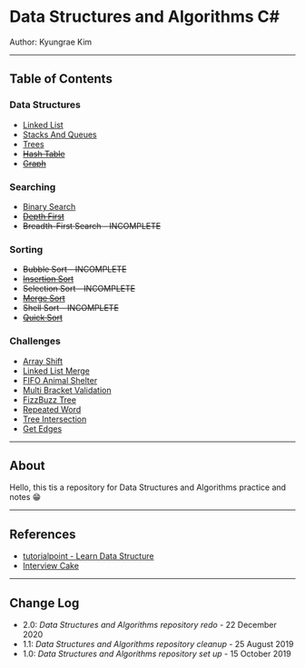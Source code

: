 # Data Structures and Algorithms C\#

Author: Kyungrae Kim

---

## Table of Contents

### Data Structures

* [Linked List](data-structures/SinglyLinkedList)
* [Stacks And Queues](data-structures/StackAndQueue)
* [Trees](data-structures/Trees)
* ~~[Hash Table](data-structures/HashtableImplementation)~~
* ~~[Graph](data-structures/GraphImplementation)~~

### Searching

* [Binary Search](searching/BinarySearch)
* ~~[Depth First](searching/DepthFirst)~~
* ~~Breadth-First Search - INCOMPLETE~~

### Sorting

* ~~Bubble Sort - INCOMPLETE~~
* ~~[Insertion Sort](sort/InsertionSort)~~
* ~~Selection Sort - INCOMPLETE~~
* ~~[Merge Sort](sort/MergeSort)~~
* ~~Shell Sort - INCOMPLETE~~
* ~~[Quick Sort](sort/QuickSort)~~

### Challenges

* [Array Shift](challenges/ArrayShift)
* [Linked List Merge](challenges/LLMerge)
* [FIFO Animal Shelter](challenges/FIFOAnimalShelter)
* [Multi Bracket Validation](challenges/MultiBracketValidation)
* [FizzBuzz Tree](challenges/FizzBuzzTree)
* [Repeated Word](challenges/RepeatedWord)
* [Tree Intersection](challenges/TreeIntersection)
* [Get Edges](challenges/GetEdges)

---

## About

Hello, this tis a repository for Data Structures and Algorithms practice and notes 😁

---

## References

* [tutorialpoint - Learn Data Structure](https://www.tutorialspoint.com/data_structures_algorithms/index.htm)
* [Interview Cake](https://www.interviewcake.com/)

---

## Change Log

* 2.0: *Data Structures and Algorithms repository redo* - 22 December 2020
* 1.1: *Data Structures and Algorithms repository cleanup* - 25 August 2019
* 1.0: *Data Structures and Algorithms repository set up* - 15 October 2019
